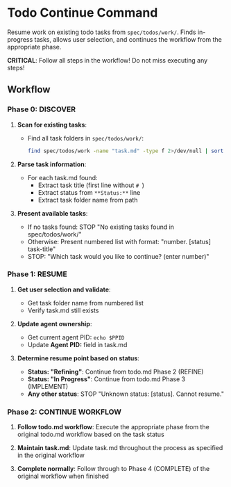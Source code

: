 # Todo Continue Command

Resume work on existing todo tasks from `spec/todos/work/`. Finds in-progress tasks, allows user selection, and continues the workflow from the appropriate phase.

**CRITICAL**: Follow all steps in the workflow! Do not miss executing any steps!

## Workflow

### Phase 0: DISCOVER

1. **Scan for existing tasks**:
   - Find all task folders in `spec/todos/work/`:
     ```bash
     find spec/todos/work -name "task.md" -type f 2>/dev/null | sort
     ```

2. **Parse task information**:
   - For each task.md found:
     - Extract task title (first line without `# `)
     - Extract status from `**Status:**` line
     - Extract task folder name from path
   
3. **Present available tasks**:
   - If no tasks found: STOP "No existing tasks found in spec/todos/work/"
   - Otherwise: Present numbered list with format: "number. [status] task-title"
   - STOP: "Which task would you like to continue? (enter number)"

### Phase 1: RESUME

1. **Get user selection and validate**:
   - Get task folder name from numbered list
   - Verify task.md still exists

2. **Update agent ownership**:
   - Get current agent PID: `echo $PPID`
   - Update **Agent PID:** field in task.md

3. **Determine resume point based on status**:
   - **Status: "Refining"**: Continue from todo.md Phase 2 (REFINE) 
   - **Status: "In Progress"**: Continue from todo.md Phase 3 (IMPLEMENT)
   - **Any other status**: STOP "Unknown status: [status]. Cannot resume."

### Phase 2: CONTINUE WORKFLOW

1. **Follow todo.md workflow**: Execute the appropriate phase from the original todo.md workflow based on the task status

2. **Maintain task.md**: Update task.md throughout the process as specified in the original workflow

3. **Complete normally**: Follow through to Phase 4 (COMPLETE) of the original workflow when finished